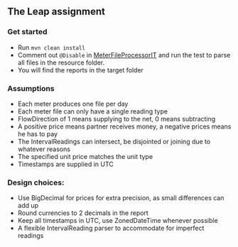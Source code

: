 ## The Leap assignment

### Get started

- Run `mvn clean install`
- Comment out `@Disable` in [MeterFileProcessorIT](/src/test/kotlin/energy/leap/MeterFileProcessorIT.kt) and run the
  test to parse all files in the resource folder.
- You will find the reports in the target folder

### Assumptions

- Each meter produces one file per day
- Each meter file can only have a single reading type
- FlowDirection of 1 means supplying to the net, 0 means subtracting
- A positive price means partner receives money, a negative prices means he has to pay
- The IntervalReadings can intersect, be disjointed or joining due to whatever reasons
- The specified unit price matches the unit type
- Timestamps are supplied in UTC

### Design choices:

- Use BigDecimal for prices for extra precision, as small differences can add up
- Round currencies to 2 decimals in the report
- Keep all timestamps in UTC, use ZonedDateTime whenever possible
- A flexible IntervalReading parser to accommodate for imperfect readings
